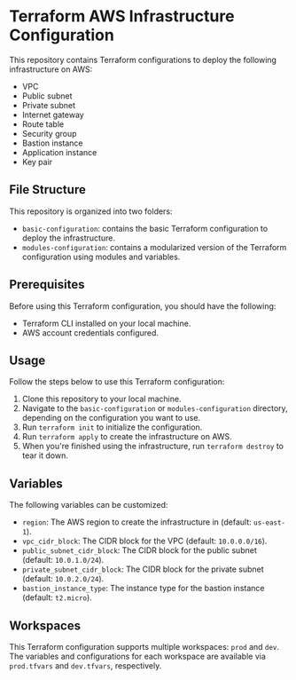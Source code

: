 # Terraform AWS Infrastructure Configuration

This repository contains Terraform configurations to deploy the following infrastructure on AWS:

- VPC
- Public subnet
- Private subnet
- Internet gateway
- Route table
- Security group
- Bastion instance
- Application instance
- Key pair

## File Structure

This repository is organized into two folders:
- `basic-configuration`: contains the basic Terraform configuration to deploy the infrastructure.
- `modules-configuration`: contains a modularized version of the Terraform configuration using modules and variables.

## Prerequisites

Before using this Terraform configuration, you should have the following:
- Terraform CLI installed on your local machine.
- AWS account credentials configured.

## Usage

Follow the steps below to use this Terraform configuration:

1. Clone this repository to your local machine.
2. Navigate to the `basic-configuration` or `modules-configuration` directory, depending on the configuration you want to use.
3. Run `terraform init` to initialize the configuration.
4. Run `terraform apply` to create the infrastructure on AWS.
5. When you're finished using the infrastructure, run `terraform destroy` to tear it down.

## Variables

The following variables can be customized:

- `region`: The AWS region to create the infrastructure in (default: `us-east-1`).
- `vpc_cidr_block`: The CIDR block for the VPC (default: `10.0.0.0/16`).
- `public_subnet_cidr_block`: The CIDR block for the public subnet (default: `10.0.1.0/24`).
- `private_subnet_cidr_block`: The CIDR block for the private subnet (default: `10.0.2.0/24`).
- `bastion_instance_type`: The instance type for the bastion instance (default: `t2.micro`).

## Workspaces

This Terraform configuration supports multiple workspaces: `prod` and `dev`. The variables and configurations for each workspace are available via `prod.tfvars` and `dev.tfvars`, respectively.

